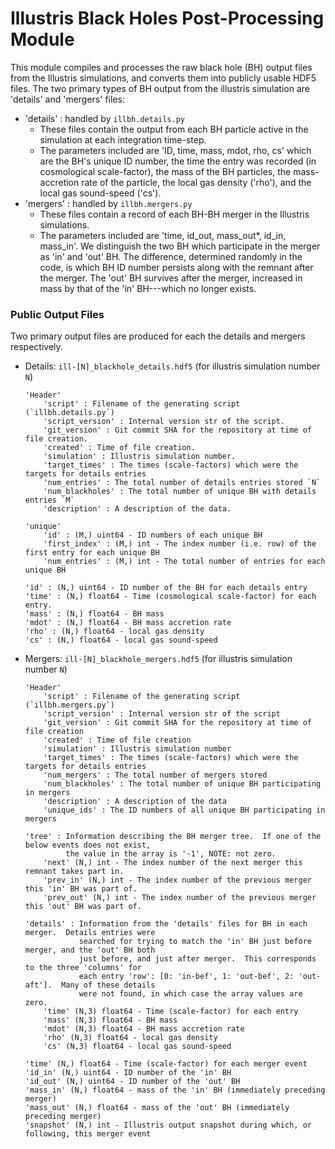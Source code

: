 # Illustris Black Holes Post-Processing Module #

This module compiles and processes the raw black hole (BH) output files from the Illustris simulations, and converts them into publicly usable HDF5 files.  The two primary types of BH output from the illustris simulation are 'details' and 'mergers' files:
-   'details' : handled by `illbh.details.py`
    -    These files contain the output from each BH particle active in the simulation at each integration time-step.
    -    The parameters included are 'ID, time, mass, mdot, rho, cs' which are the BH's unique ID number, the time the entry was recorded (in cosmological scale-factor), the mass of the BH particles, the mass-accretion rate of the particle, the local gas density ('rho'), and the local gas sound-speed ('cs').
-   'mergers' : handled by `illbh.mergers.py`
    -    These files contain a record of each BH-BH merger in the Illustris simulations.
    -    The parameters included are 'time, id_out, mass_out*, id_in, mass_in'.  We distinguish the two BH which participate in the merger as 'in' and 'out' BH.  The difference, determined randomly in the code, is which BH ID number persists along with the remnant after the merger.  The 'out' BH survives after the merger, increased in mass by that of the 'in' BH---which no longer exists.

### Public Output Files ###

Two primary output files are produced for each the details and mergers respectively.
-   Details: `ill-[N]_blackhole_details.hdf5` (for illustris simulation number `N`)
    ```
    'Header'
        'script' : Filename of the generating script (`illbh.details.py`)
        'script_version' : Internal version str of the script.
        'git_version' : Git commit SHA for the repository at time of file creation.
        'created' : Time of file creation.
        'simulation' : Illustris simulation number.
        'target_times' : The times (scale-factors) which were the targets for details entries
        'num_entries' : The total number of details entries stored `N`
        'num_blackholes' : The total number of unique BH with details entries `M`
        'description' : A description of the data.

    'unique'
        'id' : (M,) uint64 - ID numbers of each unique BH
        'first_index' : (M,) int - The index number (i.e. row) of the first entry for each unique BH
        'num_entries' : (M,) int - The total number of entries for each unique BH

    'id' : (N,) uint64 - ID number of the BH for each details entry
    'time' : (N,) float64 - Time (cosmological scale-factor) for each entry.
    'mass' : (N,) float64 - BH mass
    'mdot' : (N,) float64 - BH mass accretion rate
    'rho' : (N,) float64 - local gas density
    'cs' : (N,) float64 - local gas sound-speed
    ```

-   Mergers: `ill-[N]_blackhole_mergers.hdf5` (for illustris simulation number `N`)
    ```  
    'Header'  
        'script' : Filename of the generating script (`illbh.mergers.py`)  
        'script_version' : Internal version str of the script  
        'git_version' : Git commit SHA for the repository at time of file creation  
        'created' : Time of file creation  
        'simulation' : Illustris simulation number  
        'target_times' : The times (scale-factors) which were the targets for details entries
        'num_mergers' : The total number of mergers stored
        'num_blackholes' : The total number of unique BH participating in mergers
        'description' : A description of the data
        'unique_ids' : The ID numbers of all unique BH participating in mergers
        
    'tree' : Information describing the BH merger tree.  If one of the below events does not exist, 
             the value in the array is '-1', NOTE: not zero.
        'next' (N,) int - The index number of the next merger this remnant takes part in.
        'prev_in' (N,) int - The index number of the previous merger this 'in' BH was part of.
        'prev_out' (N,) int - The index number of the previous merger this 'out' BH was part of. 
    
    'details' : Information from the 'details' files for BH in each merger.  Details entries were
                searched for trying to match the 'in' BH just before merger, and the 'out' BH both
                just before, and just after merger.  This corresponds to the three 'columns' for
                each entry 'row': [0: 'in-bef', 1: 'out-bef', 2: 'out-aft'].  Many of these details
                were not found, in which case the array values are zero.
        'time' (N,3) float64 - Time (scale-factor) for each entry
        'mass' (N,3) float64 - BH mass
        'mdot' (N,3) float64 - BH mass accretion rate
        'rho' (N,3) float64 - local gas density
        'cs' (N,3) float64 - local gas sound-speed
    
    'time' (N,) float64 - Time (scale-factor) for each merger event
    'id_in' (N,) uint64 - ID number of the 'in' BH
    'id_out' (N,) uint64 - ID number of the 'out' BH
    'mass_in' (N,) float64 - mass of the 'in' BH (immediately preceding merger)
    'mass_out' (N,) float64 - mass of the 'out' BH (immediately preceding merger)
    'snapshot' (N,) int - Illustris output snapshot during which, or following, this merger event
    ```
